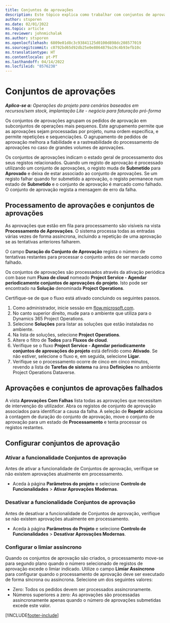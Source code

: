 ```yaml
---
title: Conjuntos de aprovações
description: Este tópico explica como trabalhar com conjuntos de aprovações, pedidos e subconjuntos dessas operações.
author: stsporen
ms.date: 02/01/2022
ms.topic: article
ms.reviewer: johnmichalak
ms.author: stsporen
ms.openlocfilehash: 6809e01d8c3c93841125d0100d898dc208577019
ms.sourcegitcommit: c0792bd65d92db25e0e8864879a19c4b93efb10c
ms.translationtype: HT
ms.contentlocale: pt-PT
ms.lasthandoff: 04/14/2022
ms.locfileid: "8576238"
---
```

# <a name="approval-sets"></a>Conjuntos de aprovações

_**Aplica-se a:** Operações do projeto para cenários baseados em recursos/sem stock, implantação Lite - negócio para faturação pró-forma_

Os conjuntos de aprovações agrupam os pedidos de aprovação em subconjuntos de operações mais pequenos. Este agrupamento permite que as aprovações sejam processadas por projeto, numa ordem específica, e permite repetições e sequenciações. O agrupamento de pedidos de aprovação melhora a fiabilidade e a rastreabilidade do processamento de aprovações no caso de grandes volumes de aprovações.

Os conjuntos de aprovações indicam o estado geral de processamento dos seus registos relacionados. Quando um registo de aprovação é processado utilizando um conjunto de aprovações, o registo muda de **Submetido** para **Aprovado** e deixa de estar associado ao conjunto de aprovações. Se um registo falhar quando for submetido a aprovação, o registo permanece num estado de **Submetido** e o conjunto de aprovação é marcado como falhado. O conjunto de aprovação regista a mensagem de erro da falha.

## <a name="processing-approvals-and-approval-sets"></a>Processamento de aprovações e conjuntos de aprovações
As aprovações que estão em fila para processamento são visíveis na vista **Processamento de Aprovações**. O sistema processa todas as entradas várias vezes de forma assíncrona, incluindo a repetição de uma aprovação se as tentativas anteriores falharem.

O campo **Duração do Conjunto de Aprovação** regista o número de tentativas restantes para processar o conjunto antes de ser marcado como falhado.

Os conjuntos de aprovações são processados através da ativação periódica com base num **Fluxo de cloud** nomeado **Project Service - Agendar periodicamente conjuntos de aprovações do projeto**. Isto pode ser encontrado na **Solução** denominada **Project Operations**. 

Certifique-se de que o fluxo está ativado concluindo os seguintes passos.

1. Como administrador, inicie sessão em [flow.microsoft.com](https://powerautomate.microsoft.com).
2. No canto superior direito, mude para o ambiente que utiliza para o Dynamics 365 Project Operations.
3. Selecione **Soluções** para listar as soluções que estão instaladas no ambiente.
4. Na lista de soluções, selecione **Project Operations**.
5. Altere o filtro de **Todos** para **Fluxos de cloud**.
6. Verifique se o fluxo **Project Service - Agendar periodicamente conjuntos de aprovações do projeto** está definido como **Ativado**. Se não estiver, selecione o fluxo e, em seguida, selecione **Ligar**.
7. Verifique se o processamento ocorre de cinco em cinco minutos, revendo a lista de **Tarefas de sistema** na área **Definições** no ambiente Project Operations Dataverse.

## <a name="failed-approvals-and-approval-sets"></a>Aprovações e conjuntos de aprovações falhados
A vista **Aprovações Com Falhas** lista todas as aprovações que necessitam de intervenção do utilizador. Abra os registos de conjunto de aprovação associados para identificar a causa da falha.
A seleção de **Repetir** adiciona à contagem de duração do conjunto de aprovação, move o conjunto de aprovação para um estado de **Processamento** e tenta processar os registos restantes.

## <a name="configure-approval-sets"></a>Configurar conjuntos de aprovação

### <a name="enable-the-approval-sets-feature"></a>Ativar a funcionalidade Conjuntos de aprovação
Antes de ativar a funcionalidade de Conjuntos de aprovação, verifique se não existem aprovações atualmente em processamento.

- Aceda à página **Parâmetros do projeto** e selecione **Controlo de Funcionalidades** > **Ativar Aprovações Modernas**.

### <a name="turn-off-the-approval-sets-feature"></a>Desativar a funcionalidade Conjuntos de aprovação
Antes de desativar a funcionalidade de Conjuntos de aprovação, verifique se não existem aprovações atualmente em processamento.

- Aceda à página **Parâmetros do Projeto** e selecione **Controlo de Funcionalidades** > **Desativar Aprovações Modernas**.

### <a name="configuring-the-asynchronous-threshold"></a>Configurar o limiar assíncrono 
Quando os conjuntos de aprovação são criados, o processamento move-se para segundo plano quando o número selecionado de registos de aprovação excede o limiar indicado. Utilize o campo **Limiar Assíncrono** para configurar quando o processamento de aprovação deve ser executado de forma síncrona ou assíncrona. Selecione um dos seguintes valores:

  - Zero: Todos os pedidos devem ser processados assincronamente. 
  - Números superiores a zero: As aprovações são processadas assincronamente apenas quando o número de aprovações submetidas excede este valor.

[!INCLUDE[footer-include](../includes/footer-banner.md)]
